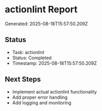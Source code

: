 # actionlint Report

Generated: 2025-08-18T15:57:50.209Z

## Status
- Task: actionlint
- Status: Completed
- Timestamp: 2025-08-18T15:57:50.209Z

## Next Steps
- Implement actual actionlint functionality
- Add proper error handling
- Add logging and monitoring
